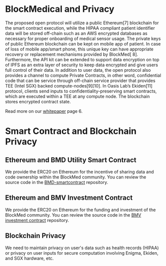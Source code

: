 # BlockMedical and Privacy
The proposed open protocol will utilize a public Ethereum[7] blockchain for the smart contract execution, while the HIPAA compliant patient identifier data will be stored off-chain such as an AWS encrypted databases as necessary for proper onboarding of medical sensor usage. The private keys of public Ethereum blockchain can be kept on mobile app of patient. In case of loss of mobile app/smart phone, this unique key can have appropriate recovery or replacement mechanisms provided by BlockMed[​ 8]​. Furthermore, the API kit can be extended to support data encryption on top of IPFS as an extra layer of security to keep data encrypted and give users full control of their data. In addition to user data, the open protocol also provides a channel to compute Private Contracts, in other word, confidential code that can be service through off-chain service provider that provides TEE (Intel SGX) backed compute-nodes[9][10]. In Oasis Lab’s Ekiden[11] protocol, clients send inputs to confidentiality-preserving smart contracts, which are executed within a TEE at any compute node. The blockchain stores encrypted contract state.

Read more on our [whitepaper](https://www.slideshare.net/secret/4CGbQSZ5xrHU6w) page 6.

# Smart Contract and Blockchain Privacy
## Ethereum and BMD Utility Smart Contract
We provide the ERC20 on Ethereum for the incentive of sharing data and code ownership within the BlockMed community.
You can review the source code in the [BMD-smartcontract](https://github.com/BlockMedical/BMD-smartcontract) repository.

## Ethereum and BMV Investment Contract
We provide the ERC20 on Ethereum for the funding and investment of the BlockMed community.
You can review the source code in the [BMV investment contract](https://github.com/BlockMedical/BMV-ventureasset) repository.

## Blockchain Privacy
We need to maintain privacy on user's data such as health records (HIPAA) or privacy on user inputs for secure computation involving Enigma, Ekiden, and SGX hardware, etc.
